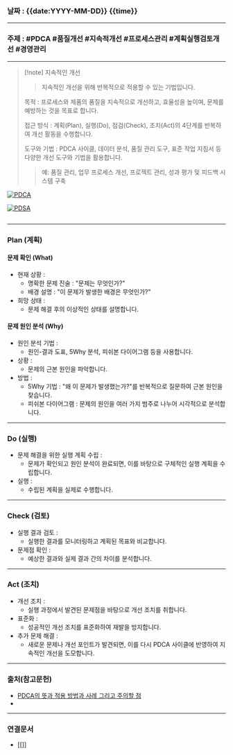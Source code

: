 ### 날짜 : {{date:YYYY-MM-DD}} {{time}}

___

### 주제 : #PDCA #품질개선 #지속적개선 #프로세스관리 #계획실행검토개선 #경영관리

___

>[!note] 지속적인 개선
>
>> 지속적인 개선을 위해 반복적으로 적용할 수 있는 기법입니다.
>
> 목적 : 프로세스와 제품의 품질을 지속적으로 개선하고, 효율성을 높이며, 문제를 예방하는 것을 목표로 합니다.
> 
> 접근 방식 : 계획(Plan), 실행(Do), 점검(Check), 조치(Act)의 4단계를 반복하여 개선 활동을 수행합니다.
> 
> 도구와 기법 : PDCA 사이클, 데이터 분석, 품질 관리 도구, 표준 작업 지침서 등 다양한 개선 도구와 기법을 활용합니다.
> 
>> 예: 품질 관리, 업무 프로세스 개선, 프로젝트 관리, 성과 평가 및 피드백 시스템 구축

[![PDCA](https://img1.daumcdn.net/thumb/R1280x0/?scode=mtistory2&fname=https%3A%2F%2Fblog.kakaocdn.net%2Fdn%2F3p1Ya%2Fbtr5d3qEc0Y%2FCEAOSnUnsBg8mjdk57Dyv1%2Fimg.png)](https://img1.daumcdn.net/thumb/R1280x0/?scode=mtistory2&fname=https%3A%2F%2Fblog.kakaocdn.net%2Fdn%2F3p1Ya%2Fbtr5d3qEc0Y%2FCEAOSnUnsBg8mjdk57Dyv1%2Fimg.png)

[![PDSA](https://aem.dropbox.com/cms/content/dam/dropbox/dmep/en-us/assets/articles/pdca-cyclegraphic-1440x960-ko.jpg/jcr:content/renditions/pdca-cyclegraphic-1440x960-ko.webp)](https://aem.dropbox.com/cms/content/dam/dropbox/dmep/en-us/assets/articles/pdca-cyclegraphic-1440x960-ko.jpg/jcr:content/renditions/pdca-cyclegraphic-1440x960-ko.webp)

[![]()]()

___

### Plan (계획)

#### 문제 확인 (What)

- 현재 상황 :
    - 명확한 문제 진술 : "문제는 무엇인가?"
    - 배경 설명 : "이 문제가 발생한 배경은 무엇인가?"
- 희망 상태 :
    - 문제 해결 후의 이상적인 상태를 설명합니다.

#### 문제 원인 분석 (Why)

- 원인 분석 기법 :
    - 원인-결과 도표, 5Why 분석, 피쉬본 다이어그램 등을 사용합니다.
- 상황 :
    - 문제의 근본 원인을 파악합니다.
- 방법 :
    - 5Why 기법 : "왜 이 문제가 발생했는가?"를 반복적으로 질문하여 근본 원인을 찾습니다.
    - 피쉬본 다이어그램 : 문제의 원인을 여러 가지 범주로 나누어 시각적으로 분석합니다.

___

### Do (실행)

- 문제 해결을 위한 실행 계획 수립 :
    - 문제가 확인되고 원인 분석이 완료되면, 이를 바탕으로 구체적인 실행 계획을 수립합니다.
- 실행 :
    - 수립된 계획을 실제로 수행합니다.

___

### Check (검토)

- 실행 결과 검토 :
    - 실행한 결과를 모니터링하고 계획된 목표와 비교합니다.
- 문제점 확인 :
    - 예상한 결과와 실제 결과 간의 차이를 분석합니다.

___

### Act (조치)

- 개선 조치 :
    - 실행 과정에서 발견된 문제점을 바탕으로 개선 조치를 취합니다.
- 표준화 :
    - 성공적인 개선 조치를 표준화하여 재발을 방지합니다.
- 추가 문제 해결 :
    - 새로운 문제나 개선 포인트가 발견되면, 이를 다시 PDCA 사이클에 반영하여 지속적인 개선을 도모합니다.

___

### 출처(참고문헌)

* [PDCA의 뜻과 적용 방법과 사례 그리고 주의할 점](https://good-to-great.tistory.com/9)
* []()

___

### 연결문서

* [[]]